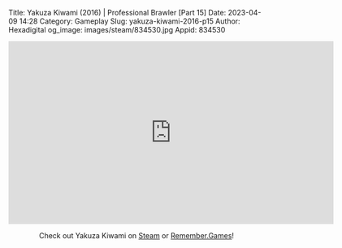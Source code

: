 Title: Yakuza Kiwami (2016) | Professional Brawler [Part 15]
Date: 2023-04-09 14:28
Category: Gameplay
Slug: yakuza-kiwami-2016-p15
Author: Hexadigital
og_image: images/steam/834530.jpg
Appid: 834530

<center><iframe src="https://www.youtube.com/embed/RHSLSKLYqnI?feature=oembed" allow="accelerometer; autoplay; encrypted-media; gyroscope; picture-in-picture" width="640" height="360" frameborder="0"></iframe>

Check out Yakuza Kiwami on [Steam](https://store.steampowered.com/app/834530/?curator_clanid=34633900) or [Remember.Games](https://remember.games/game/342/)!</center>